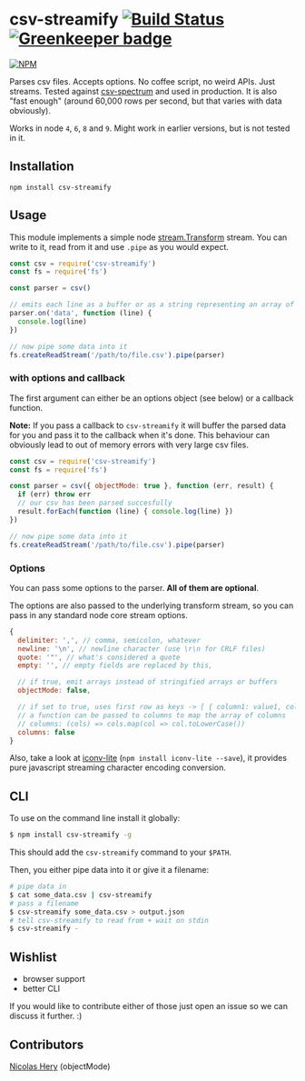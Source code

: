 csv-streamify [![Build Status](https://travis-ci.org/klaemo/csv-stream.svg?branch=master)](https://travis-ci.org/klaemo/csv-stream) [![Greenkeeper badge](https://badges.greenkeeper.io/klaemo/csv-stream.svg)](https://greenkeeper.io/)
===

[![NPM](https://nodei.co/npm/csv-streamify.png?downloadRank=true)](https://nodei.co/npm/csv-streamify/)

Parses csv files. Accepts options. No coffee script, no weird APIs. Just streams. Tested against [csv-spectrum](https://github.com/maxogden/csv-spectrum) and used in production.
It is also "fast enough" (around 60,000 rows per second, but that varies with data obviously).

Works in node `4`, `6`, `8` and `9`. Might work in earlier versions, but is not tested in it.

## Installation

```
npm install csv-streamify
```

## Usage

This module implements a simple node [stream.Transform](http://nodejs.org/api/stream.html#stream_class_stream_transform) stream.
You can write to it, read from it and use `.pipe` as you would expect.

```javascript
const csv = require('csv-streamify')
const fs = require('fs')

const parser = csv()

// emits each line as a buffer or as a string representing an array of fields
parser.on('data', function (line) {
  console.log(line)
})

// now pipe some data into it
fs.createReadStream('/path/to/file.csv').pipe(parser)
```

### with options and callback

The first argument can either be an options object (see below) or a callback function.

__Note:__ If you pass a callback to `csv-streamify` it will buffer the parsed data for you and
pass it to the callback when it's done. This behaviour can obviously lead to out of memory errors with very large csv files.

```javascript
const csv = require('csv-streamify')
const fs = require('fs')

const parser = csv({ objectMode: true }, function (err, result) {
  if (err) throw err
  // our csv has been parsed succesfully
  result.forEach(function (line) { console.log(line) })
})

// now pipe some data into it
fs.createReadStream('/path/to/file.csv').pipe(parser)
```

### Options

You can pass some options to the parser. **All of them are optional**.

The options are also passed to the underlying transform stream, so you can pass in any standard node core stream options.

```javascript
{
  delimiter: ',', // comma, semicolon, whatever
  newline: '\n', // newline character (use \r\n for CRLF files)
  quote: '"', // what's considered a quote
  empty: '', // empty fields are replaced by this,

  // if true, emit arrays instead of stringified arrays or buffers
  objectMode: false,

  // if set to true, uses first row as keys -> [ { column1: value1, column2: value2 }, ...]
  // a function can be passed to columns to map the array of columns
  // columns: (cols) => cols.map(col => col.toLowerCase())
  columns: false
}
```

Also, take a look at [iconv-lite](https://github.com/ashtuchkin/iconv-lite) (`npm install iconv-lite --save`), it provides pure javascript streaming character encoding conversion.

## CLI

To use on the command line install it globally:

```bash
$ npm install csv-streamify -g
```

This should add the `csv-streamify` command to your `$PATH`.

Then, you either pipe data into it or give it a filename:

```bash
# pipe data in
$ cat some_data.csv | csv-streamify
# pass a filename
$ csv-streamify some_data.csv > output.json
# tell csv-streamify to read from + wait on stdin
$ csv-streamify -
```

## Wishlist

- browser support
- better CLI

If you would like to contribute either of those just open an issue so we can discuss it further. :)

## Contributors

[Nicolas Hery](https://github.com/nicolashery) (objectMode)
